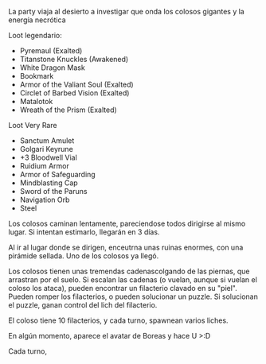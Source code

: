 
La party viaja al desierto a investigar que onda los colosos gigantes y la energía necrótica


Loot legendario:
- Pyremaul (Exalted)
- Titanstone Knuckles (Awakened)
- White Dragon Mask
- Bookmark
- Armor of the Valiant Soul (Exalted)
- Circlet of Barbed Vision (Exalted)
- Matalotok
- Wreath of the Prism (Exalted)

Loot Very Rare
- Sanctum Amulet
- Golgari Keyrune
- +3 Bloodwell Vial
- Ruidium Armor
- Armor of Safeguarding
- Mindblasting Cap
- Sword of the Paruns
- Navigation Orb
- Steel


Los colosos caminan lentamente, pareciendose todos dirigirse al mismo lugar. Si intentan estimarlo, llegarán en 3 días.

Al ir al lugar donde se dirigen, enceutrna unas ruinas enormes, con una pirámide sellada. Uno de los colosos ya llegó.

Los colosos tienen unas tremendas cadenascolgando de las piernas, que arrastran por el suelo. Si escalan las cadenas (o vuelan, aunque si vuelan el coloso los ataca), pueden encontrar un filacterio clavado en su "piel". Pueden romper los filacterios, o pueden solucionar un puzzle. Si solucionan el puzzle, ganan control del lich del filacterio.

El coloso tiene 10 filacterios, y cada turno, spawnean varios liches.

En algún momento, aparece el avatar de Boreas y hace U >:D

Cada turno, 